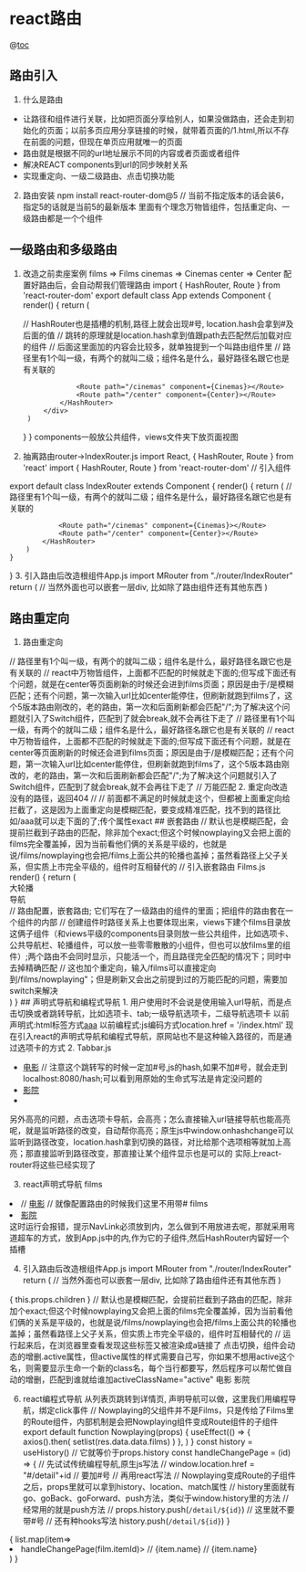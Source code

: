 <!--
 * @Author: yuzihan yuzihanyuzihan@163.com
 * @Date: 2022-05-26 10:22:34
 * @LastEditors: yuzihan yuzihanyuzihan@163.com
 * @LastEditTime: 2022-05-26 17:33:13
 * @FilePath: /fe_interview/react/react路由.md
 * @Description: 这是默认设置,请设置`customMade`, 打开koroFileHeader查看配置 进行设置: https://github.com/OBKoro1/koro1FileHeader/wiki/%E9%85%8D%E7%BD%AE

-->
# react路由
@[toc](目录)
## 路由引入
1. 什么是路由
- 让路径和组件进行关联，比如把页面分享给别人，如果没做路由，还会走到初始化的页面；以前多页应用分享链接的时候，就带着页面的/1.html,所以不存在前面的问题，但现在单页应用就唯一的页面
- 路由就是根据不同的url地址展示不同的内容或者页面或者组件
- 解决REACT components到url的同步映射关系
- 实现重定向、一级二级路由、点击切换功能
2. 路由安装
npm install react-router-dom@5 // 当前不指定版本的话会装6， 指定5的话就是当前5的最新版本
里面有个理念万物皆组件，包括重定向、一级路由都是一个个组件
## 一级路由和多级路由
1. 改造之前卖座案例
films => Films
cinemas => Cinemas
center => Center
配置好路由后，会自动帮我们管理路由
import { HashRouter, Route } from 'react-router-dom'
export default class App extends Component {
    render() {
        return (
            <div>
                // HashRouter也是插槽的机制,路径上就会出现#号, location.hash会拿到#及后面的值
                // 跳转的原理就是location.hash拿到值跟path去匹配然后加载对应的组件
                // 后面这里面加的内容会比较多，就单独提到一个叫路由组件里
                <HashRouter>
                    // 路径里有1个叫一级，有两个的就叫二级；组件名是什么，最好路径名跟它也是有关联的
                    <Route path="/films" component={Films}></Route>

                    <Route path="/cinemas" component={Cinemas}></Route>
                    <Route path="/center" component={Center}></Route>
                </HashRouter> 
            </div>
        )
    }
}
components一般放公共组件，views文件夹下放页面视图
2. 抽离路由router->IndexRouter.js
import React, { HashRouter, Route } from 'react'
import { HashRouter, Route } from 'react-router-dom'
// 引入组件

export default class IndexRouter extends Component {
    render() {
        return (
            <HashRouter>
                // 路径里有1个叫一级，有两个的就叫二级；组件名是什么，最好路径名跟它也是有关联的
                <Route path="/films" component={Films}></Route>

                <Route path="/cinemas" component={Cinemas}></Route>
                <Route path="/center" component={Center}></Route>
            </HashRouter> 
        )
    }
}
3. 引入路由后改造根组件App.js
import MRouter from "./router/IndexRouter"
return (
    <MRouter></MRouter>
    // 当然外面也可以嵌套一层div, 比如除了路由组件还有其他东西
)
## 路由重定向
1. 路由重定向
<HashRouter>
    // 路径里有1个叫一级，有两个的就叫二级；组件名是什么，最好路径名跟它也是有关联的
    <Route path="/films" component={Films}>
    <Route path="/cinemas" component={Cinemas}>
    <Route path="/center" component={Center}>
    // react中万物皆组件，上面都不匹配的时候就走下面的;但写成下面还有个问题，就是在center等页面刷新的时候还会进到films页面；原因是由于/是模糊匹配；还有个问题，第一次输入url比如center能停住，但刷新就跑到films了，这个5版本路由刚改的，老的路由，第一次和后面刷新都会匹配"/";为了解决这个问题就引入了Switch组件，匹配到了就会break,就不会再往下走了
    <Redirect from="/" to="/films" />
</HashRouter> 
<HashRouter>
    <Switch>
        // 路径里有1个叫一级，有两个的就叫二级；组件名是什么，最好路径名跟它也是有关联的
        <Route path="/films" component={Films}>
        <Route path="/cinemas" component={Cinemas}>
        <Route path="/center" component={Center}>
        // react中万物皆组件，上面都不匹配的时候就走下面的;但写成下面还有个问题，就是在center等页面刷新的时候还会进到films页面；原因是由于/是模糊匹配；还有个问题，第一次输入url比如center能停住，但刷新就跑到films了，这个5版本路由刚改的，老的路由，第一次和后面刷新都会匹配"/";为了解决这个问题就引入了Switch组件，匹配到了就会break,就不会再往下走了
        <Redirect from="/" to="/films" /> // 万能匹配
    </Switch>
</HashRouter> 
2. 重定向改造
没有的路径，返回404
<HashRouter>
    <Switch>
        <Route path="/films" component={Films} />
        <Route path="/cinemas" component={Cinemas} />
        <Route path="/center" component={Center} />
        // <Redirect from="/" to="/films" />
        // 前面都不满足的时候就走这个，但都被上面重定向给拦截了，这是因为上面重定向是模糊匹配，要变成精准匹配，找不到的路径比如/aaa就可以走下面的了;传个属性exact
        <Redirect from="/" to="/films" exact />
        <Route component={NotFound}/>
    </Switch>
</HashRouter>
## 嵌套路由
<HashRouter>
    <Switch>
        // 默认也是模糊匹配，会提前拦截到子路由的匹配，除非加个exact;但这个时候nowplaying又会把上面的films完全覆盖掉，因为当前看他们俩的关系是平级的，也就是说/films/nowplaying也会把/films上面公共的轮播也盖掉；虽然看路径上父子关系，但实质上市完全平级的，组件时互相替代的
        // <Route path="/films" component={Films} />
        <Route path="/films" component={Films} exact />
        <Route path="/films/nowplaying" component={Nowplaying} />
        <Route path="/cinemas" component={Cinemas} />
        <Route path="/center" component={Center} />
        <Redirect from="/" to="/films" exact />
        <Route component={NotFound}/>
    </Switch>
</HashRouter>
引入嵌套路由
Films.js
render() {
    return (
        <div>
            <div>大轮播</div>
            <div>导航</div>
            // 路由配置，嵌套路由; 它们写在了一级路由的组件的里面；把组件的路由套在一个组件的内部
            // 创建组件时路径关系上也要体现出来，views下建个films目录放这俩子组件（和views平级的components目录则放一些公共组件，比如选项卡、公共导航栏、轮播组件，可以放一些零零散散的小组件，但也可以放films里的组件）;两个路由不会同时显示，只能活一个，而且路径完全匹配的情况下；同时<Route path="/films" component={Films} />中去掉精确匹配
            <Switch>
                <Route path="/films/nowplaying" component={Nowplaying} />
                <Route path="/films/comingsoon" component={comingsoon} />
                // 这也加个重定向，输入/films可以直接定向到/films/nowplaying"；但是刷新又会出之前提到过的万能匹配的问题，需要加switch来解决
                <Redirect from="/films" to="/films/nowplaying"/>
            </Switch>
        </div>
    )
}
## 声明式导航和编程式导航
1. 用户使用时不会说是使用输入url导航，而是点击切换或者跳转导航，比如选项卡、tab;一级导航选项卡，二级导航选项卡
以前声明式:html标签方式<a href="/index.html">aaa</a>
以前编程式:js编码方式location.href = '/index.html'
现在引入react的声明式导航和编程式导航，原网站也不是这种输入路径的，而是通过选项卡的方式
2. Tabbar.js
<ul>
    <li>
        <a href="#/films">电影</a> // 注意这个跳转写的时候一定加#号,js的hash,如果不加#号，就会走到localhost:8080/hash;可以看到用原始的生命式写法是肯定没问题的
    </li>
    <li>
        <a href="#/cinemas">影院</a>
    </li>
    <li></li>
</ul>
另外高亮的问题，点击选项卡导航，会高亮；怎么直接输入url链接导航也能高亮呢，就是监听路径的改变，自动帮你高亮；原生js中window.onhashchange可以监听到路径改变，location.hash拿到切换的路径，对比给那个选项相等就加上高亮；那直接监听到路径改变，那直接让某个组件显示也是可以的
实际上react-router将这些已经实现了

3. react声明式导航
<NavLink to="/films" activeClassName="active">films<NavLink>
<li>
    // <a href="#/films">电影</a>
    // 就像配置路由的时候我们这里不用带#
    <NavLink to="/films" activeClassName="active">films<NavLink> 
</li>
<li>
    <a href="#/cinemas">影院</a>
</li>
这时运行会报错，提示NavLink必须放到<HashRouter>内，怎么做到不用放进去呢，那就采用弯道超车的方式，放到App.js中的<MRouter>内,作为它的子组件,然后HashRouter内留好一个插槽

4. 引入路由后改造根组件App.js
import MRouter from "./router/IndexRouter"
return (
    <MRouter>
        <Tabbar></Tabbar>
    </MRouter>
    // 当然外面也可以嵌套一层div, 比如除了路由组件还有其他东西
)
<HashRouter>
    { this.props.children }
    <Switch>
        // 默认也是模糊匹配，会提前拦截到子路由的匹配，除非加个exact;但这个时候nowplaying又会把上面的films完全覆盖掉，因为当前看他们俩的关系是平级的，也就是说/films/nowplaying也会把/films上面公共的轮播也盖掉；虽然看路径上父子关系，但实质上市完全平级的，组件时互相替代的
        // <Route path="/films" component={Films} />
        <Route path="/films" component={Films} exact />
        <Route path="/films/nowplaying" component={Nowplaying} />
        <Route path="/cinemas" component={Cinemas} />
        <Route path="/center" component={Center} />
        <Redirect from="/" to="/films" exact />
        <Route component={NotFound}/>
    </Switch>
</HashRouter>
运行起来后，在浏览器里查看发现这些标签又被渲染成a链接了
点击切换，组件会动态的增删.active属性，但active属性的样式需要自己写，你如果不想用active这个名，则需要显示生命一个新的class名，每个当行都要写，然后程序可以帮忙做自动的增删，匹配到谁就给谁加activeClassName="active"
<NavLink to="/films" activeClassName="active">电影<NavLink> 
<NavLink to="/cinemas" activeClassName="active">影院<NavLink> 

6. react编程式导航
从列表页跳转到详情页, 声明导航可以做，这里我们用编程导航，绑定click事件
// Nowplaying的父组件并不是Films，只是传给了Films里的Route组件，内部机制是会把Nowplaying组件变成Route组件的子组件
export default function Nowplaying(props) {
    useEffect(() => {
        axios().then( setlist(res.data.data.films) )
    }, )
}
const history = useHistory() // 它就等价于props.history
const handleChangePage = (id) => {
    // 先试试传统编程导航,原生js写法
    // window.location.href = "#/detail"+id // 要加#号
    // 再用react写法
    // Nowplaying变成Route的子组件之后，props里就可以拿到history、location、match属性
    // history里面就有go、goBack、goForward、push方法，类似于window.history里的方法
    // 经常用的就是push方法
    // props.history.push(`/detail/${id}`) // 这里就不要带#号
    // 还有种hooks写法
    history.push(`/detail/${id}`)
}
<div>
    {
        list.map(item=>
        <li key={item.filmId} onClick={() => handleChangePage(film.itemId)>
            // {item.name}
            // <NavLink to={'/detail/' + item.filmId}>{item.name}<NavLink> 
        </li>
        )
    }
</div>





